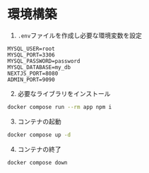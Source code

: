 # 環境構築

1. `.env`ファイルを作成し必要な環境変数を設定

```env
MYSQL_USER=root
MYSQL_PORT=3306
MYSQL_PASSWORD=password
MYSQL_DATABASE=my_db
NEXTJS_PORT=8080
ADMIN_PORT=9090
```

2. 必要なライブラリをインストール

```bash
docker compose run --rm app npm i
```

3. コンテナの起動

```bash
docker compose up -d
```

4. コンテナの終了

```bash
docker compose down
```
